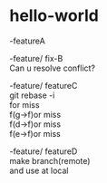 # hello-world

-featureA

-feature/ fix-B<br>
Can u resolve conflict?

-feature/ featureC<br>
git rebase -i<br>
for miss<br>
f(g→f)or miss<br>
f(d→f)or miss<br>
f(e→f)or miss<br>

-feature/ featureD<br>
make branch(remote)<br>
and use at local

